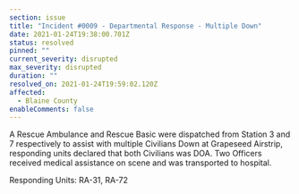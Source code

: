 ```yaml
---
section: issue
title: "Incident #0009 - Departmental Response - Multiple Down"
date: 2021-01-24T19:38:00.701Z
status: resolved
pinned: ""
current_severity: disrupted
max_severity: disrupted
duration: ""
resolved_on: 2021-01-24T19:59:02.120Z
affected:
  - Blaine County
enableComments: false
---
```

A Rescue Ambulance and Rescue Basic were dispatched from Station 3 and 7 respectively  to assist with multiple Civilians Down at Grapeseed Airstrip, responding units declared that both Civilians was DOA. Two Officers received medical assistance on scene and was transported to hospital.

Responding Units: RA-31, RA-72